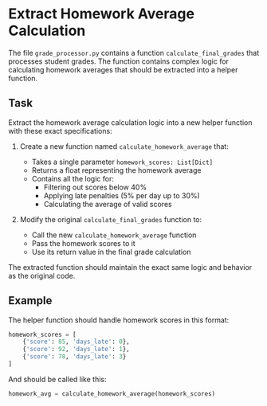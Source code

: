 # Extract Homework Average Calculation

The file `grade_processor.py` contains a function `calculate_final_grades` that processes student grades. The function contains complex logic for calculating homework averages that should be extracted into a helper function.

## Task

Extract the homework average calculation logic into a new helper function with these exact specifications:

1. Create a new function named `calculate_homework_average` that:
   - Takes a single parameter `homework_scores: List[Dict]`
   - Returns a float representing the homework average
   - Contains all the logic for:
     - Filtering out scores below 40%
     - Applying late penalties (5% per day up to 30%)
     - Calculating the average of valid scores

2. Modify the original `calculate_final_grades` function to:
   - Call the new `calculate_homework_average` function
   - Pass the homework scores to it
   - Use its return value in the final grade calculation

The extracted function should maintain the exact same logic and behavior as the original code.

## Example

The helper function should handle homework scores in this format:
```python
homework_scores = [
    {'score': 85, 'days_late': 0},
    {'score': 92, 'days_late': 1},
    {'score': 78, 'days_late': 3}
]
```

And should be called like this:
```python
homework_avg = calculate_homework_average(homework_scores)
```